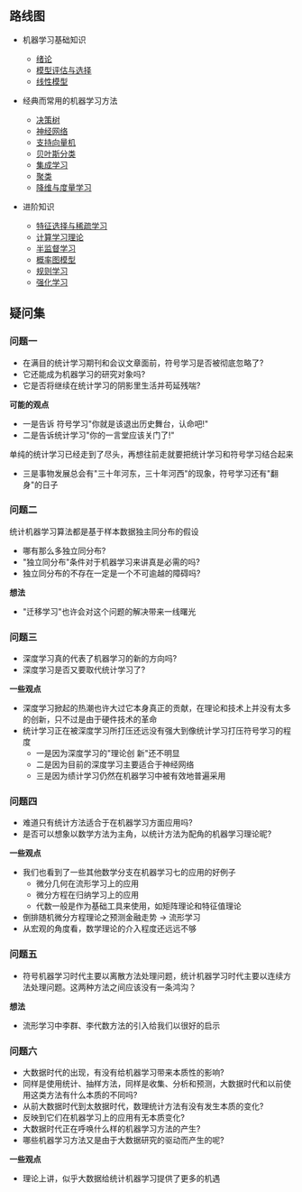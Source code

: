 ## 路线图
- 机器学习基础知识
  - [绪论](mlzzh01.md)
  - [模型评估与选择](mlzzh02.md)
  - [线性模型](mlzzh03.md) 
- 经典而常用的机器学习方法
  - [决策树](mlzzh04.md) 
  - [神经网络](mlzzh05.md) 
  - [支持向量机](mlzzh06.md) 
  - [贝叶斯分类](mlzzh07.md) 
  - [集成学习](mlzzh08.md) 
  - [聚类](mlzzh09.md) 
  - [降维与度量学习](mlzzh10.md) 
  
- 进阶知识
  - [特征选择与稀疏学习](mlzzh11.md) 
  - [计算学习理论](mlzzh12.md)  
  - [半监督学习](mlzzh13.md) 
  - [概率图模型](mlzzh14.md) 
  - [规则学习](mlzzh15.md) 
  - [强化学习](mlzzh16.md) 
   
## 疑问集

### 问题一
- 在满目的统计学习期刊和会议文章面前，符号学习是否被彻底忽略了?
- 它还能成为机器学习的研究对象吗?
- 它是否将继续在统计学习的阴影里生活并苟延残喘?
 
**可能的观点**
- 一是告诉 符号学习"你就是该退出历史舞台，认命吧!"
- 二是告诉统计学习"你的一言堂应该关门了!" 

单纯的统计学习已经走到了尽头，再想往前走就要把统计学习和符号学习结合起来
- 三是事物发展总会有"三十年河东，三十年河西"的现象，符号学习还有"翻身"的日子

### 问题二
统计机器学习算法都是基于样本数据独主同分布的假设
 
- 哪有那么多独立同分布?
- "独立同分布"条件对于机器学习来讲真是必需的吗?
- 独立同分布的不存在一定是一个不可逾越的障碍吗?
 
**想法**
- "迁移学习"也许会对这个问题的解决带来一线曙光

### 问题三
- 深度学习真的代表了机器学习的新的方向吗?
- 深度学习是否又要取代统计学习了?

**一些观点**
- 深度学习掀起的热潮也许大过它本身真正的贡献，在理论和技术上并没有太多的创新，只不过是由于硬件技术的革命
- 统计学习正在被深度学习所打压还远没有强大到像统计学习打压符号学习的程度
  - 一是因为深度学习的"理论创 新"还不明显
  - 二是因为目前的深度学习主要适合于神经网络
  - 三是因为绩计学习仍然在机器学习中被有效地普遍采用
  
### 问题四
- 难道只有统计方法适合于在机器学习方面应用吗?
- 是否可以想象以数学方法为主角，以统计方法为配角的机器学习理论昵?

**一些观点**
- 我们也看到了一些其他数学分支在机器学习七的应用的好例子
  - 微分几何在流形学习上的应用 
  - 微分方程在归纳学习上的应用
  - 代数一般是作为基础工具来使用，如矩阵理论和特征值理论
- 倒排随机微分方程理论之预测金融走势 -> 流形学习
- 从宏观的角度看，数学理论的介入程度还远远不够

### 问题五
- 符号机器学习时代主要以离散方法处理问题，统计机器学习时代主要以连续方法处理问题。这两种方法之间应该没有一条鸿沟？

**想法**
- 流形学习中李群、李代数方法的引入给我们以很好的启示

### 问题六 
- 大数据时代的出现，有没有给机器学习带来本质性的影响?
- 同样是使用统计、抽样方法，同样是收集、分析和预测，大数据时代和以前使用这类方法有什么本质的不同吗?
- 从前大数据时代到太敖据时代，数理统计方法有没有发生本质的变化?
- 反映到它们在机器学习上的应用有无本质变化?
- 大数据时代正在呼唤什么样的机器学习方法的产生?
- 哪些机器学习方法又是由于大数据研究的驱动而产生的呢?

**一些观点**
- 理论上讲，似乎大数据给统计机器学习提供了更多的机遇


